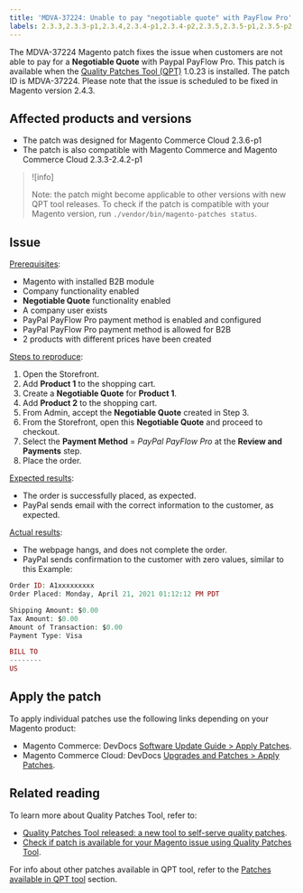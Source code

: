 ```yaml
---
title: 'MDVA-37224: Unable to pay "negotiable quote" with PayFlow Pro'
labels: 2.3.3,2.3.3-p1,2.3.4,2.3.4-p1,2.3.4-p2,2.3.5,2.3.5-p1,2.3.5-p2,2.3.6,2.3.6-p1,2.3.7,2.4.0,2.4.0-p1,2.4.1,2.4.1-p1,2.4.1-p2,2.4.2,2.4.2-p1,QPT 1.0.23,QPT patches,Magento Commerce,Magento Commerce Cloud,Quality Patches Tool,support tools,pay,Negotiable Quote,Paypal PayFlow Pro
---
```


The MDVA-37224 Magento patch fixes the issue when customers are not able to pay for a **Negotiable Quote** with Paypal PayFlow Pro. This patch is available when the [Quality Patches Tool (QPT)](https://devdocs.magento.com/guides/v2.4/comp-mgr/patching.html#mqp) 1.0.23 is installed. The patch ID is MDVA-37224. Please note that the issue is scheduled to be fixed in Magento version 2.4.3.

## Affected products and versions

* The patch was designed for Magento Commerce Cloud 2.3.6-p1
* The patch is also compatible with Magento Commerce and Magento Commerce Cloud 2.3.3-2.4.2-p1

>![info]
>
>Note: the patch might become applicable to other versions with new QPT tool releases. To check if the patch is compatible with your Magento version, run `./vendor/bin/magento-patches status`.

## Issue

 <ins>Prerequisites</ins>:

* Magento with installed B2B module
* Company functionality enabled
* **Negotiable Quote** functionality enabled
* A company user exists
* PayPal PayFlow Pro payment method is enabled and configured
* PayPal PayFlow Pro payment method is allowed for B2B
* 2 products with different prices have been created

 <ins>Steps to reproduce</ins>:

1. Open the Storefront.
1. Add **Product 1** to the shopping cart.
1. Create a **Negotiable Quote** for **Product 1**.
1. Add **Product 2** to the shopping cart.
1. From Admin, accept the **Negotiable Quote** created in Step 3.
1. From the Storefront, open this **Negotiable Quote** and proceed to checkout.
1. Select the **Payment Method** = *PayPal PayFlow Pro* at the **Review and Payments** step.
1. Place the order.

 <ins>Expected results</ins>:

* The order is successfully placed, as expected.
* PayPal sends email with the correct information to the customer, as expected.

 <ins>Actual results</ins>:

* The webpage hangs, and does not complete the order.
* PayPal sends confirmation to the customer with zero values, similar to this Example:  

```php
Order ID: A1xxxxxxxxx
Order Placed: Monday, April 21, 2021 01:12:12 PM PDT

Shipping Amount: $0.00
Tax Amount: $0.00
Amount of Transaction: $0.00
Payment Type: Visa

BILL TO
--------
US
```


## Apply the patch

To apply individual patches use the following links depending on your Magento product:

* Magento Commerce: DevDocs [Software Update Guide > Apply Patches](https://devdocs.magento.com/guides/v2.4/comp-mgr/patching/mqp.html).
* Magento Commerce Cloud: DevDocs [Upgrades and Patches > Apply Patches](https://devdocs.magento.com/cloud/project/project-patch.html).

## Related reading

To learn more about Quality Patches Tool, refer to:

* [Quality Patches Tool released: a new tool to self-serve quality patches](https://support.magento.com/hc/en-us/articles/360047139492).
* [Check if patch is available for your Magento issue using Quality Patches Tool](https://support.magento.com/hc/en-us/articles/360047125252).

For info about other patches available in QPT tool, refer to the [Patches available in QPT tool](https://support.magento.com/hc/en-us/sections/360010506631-Patches-available-in-QPT-tool-) section.
